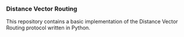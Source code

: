 ### Distance Vector Routing

This repository contains a basic implementation of the Distance Vector Routing protocol written in Python.
